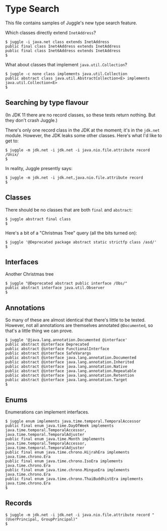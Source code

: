 <!-- 
    Juggle -- an API search tool for Java
   
    Copyright 2020,2023 Paul Bennett
   
    Licensed under the Apache License, Version 2.0 (the "License");
    you may not use this file except in compliance with the License.
    You may obtain a copy of the License at
   
       http://www.apache.org/licenses/LICENSE-2.0
   
    Unless required by applicable law or agreed to in writing, software
    distributed under the License is distributed on an "AS IS" BASIS,
    WITHOUT WARRANTIES OR CONDITIONS OF ANY KIND, either express or implied.
    See the License for the specific language governing permissions and
    limitations under the License.
-->
# Type Search

This file contains samples of Juggle's new type search feature.

Which classes directly extend `InetAddress`?
```shell
$ juggle -i java.net class extends InetAddress
public final class Inet4Address extends InetAddress
public final class Inet6Address extends InetAddress
$
```

What about classes that implement `java.util.Collection`?
```shell
$ juggle -c none class implements java.util.Collection
public abstract class java.util.AbstractCollection<E> implements java.util.Collection<E>
$
```

## Searching by type flavour

(In JDK 11 there are no record classes, so these tests return nothing. But
they don't crash Juggle.)

There's only one record class in the JDK at the moment; it's in the `jdk.net` 
module.  However, the JDK leaks some other classes.  Here's what I'd like to
get to:
```shell
$ juggle -m jdk.net -i jdk.net -i java.nio.file.attribute record /Unix/
$
```

In reality, Juggle presently says:
```shell
$ juggle -m jdk.net -i jdk.net,java.nio.file.attribute record
$
```

## Classes

There should be no classes that are both `final` and `abstract`:
```shell
$ juggle abstract final class
$
```

Here's a bit of a "Christmas Tree" query (all the bits turned on):
```shell
$ juggle '@Deprecated package abstract static strictfp class /asd/'
$
```

## Interfaces

Another Christmas tree
```shell
$ juggle "@Deprecated abstract public interface /Obs/"  
public abstract interface java.util.Observer
$
```

## Annotations

So many of these are almost identical that there's little to be tested.
However, not all annotations are themselves annotated `@Documented`, so
that's a little thing we can prove.
```shell
$ juggle '@java.lang.annotation.Documented @interface'       
public abstract @interface Deprecated
public abstract @interface FunctionalInterface
public abstract @interface SafeVarargs
public abstract @interface java.lang.annotation.Documented
public abstract @interface java.lang.annotation.Inherited
public abstract @interface java.lang.annotation.Native
public abstract @interface java.lang.annotation.Repeatable
public abstract @interface java.lang.annotation.Retention
public abstract @interface java.lang.annotation.Target
$
```

## Enums

Enumerations can implement interfaces.
```shell
$ juggle enum implements java.time.temporal.TemporalAccessor
public final enum java.time.DayOfWeek implements java.time.temporal.TemporalAccessor, java.time.temporal.TemporalAdjuster
public final enum java.time.Month implements java.time.temporal.TemporalAccessor, java.time.temporal.TemporalAdjuster
public final enum java.time.chrono.HijrahEra implements java.time.chrono.Era
public final enum java.time.chrono.IsoEra implements java.time.chrono.Era
public final enum java.time.chrono.MinguoEra implements java.time.chrono.Era
public final enum java.time.chrono.ThaiBuddhistEra implements java.time.chrono.Era
$
```

## Records

```shell
$ juggle -m jdk.net -i jdk.net -i java.nio.file.attribute record "(UserPrincipal, GroupPrincipal)"
$
```
